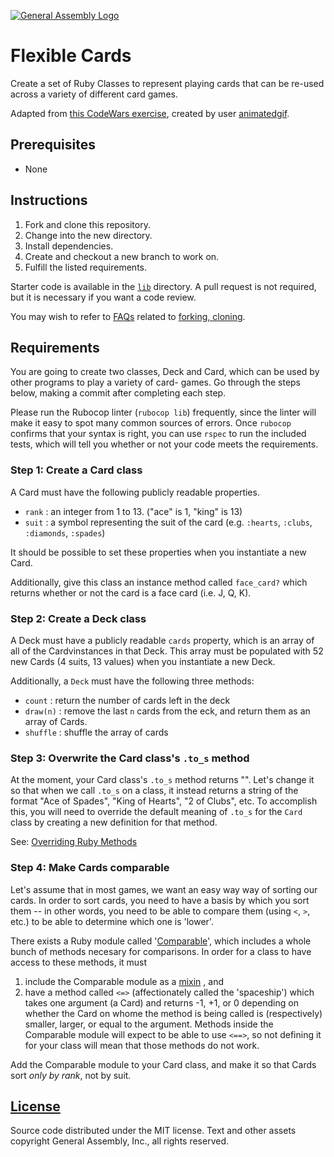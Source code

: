 [![General Assembly Logo](https://camo.githubusercontent.com/1a91b05b8f4d44b5bbfb83abac2b0996d8e26c92/687474703a2f2f692e696d6775722e636f6d2f6b6538555354712e706e67)](https://generalassemb.ly/education/web-development-immersive)

# Flexible Cards

Create a set of Ruby Classes to represent playing cards that can be re-used
across a variety of different card games.

Adapted from [this CodeWars exercise](https://www.codewars.com/kata/5436fdf34e3d6cb156000350),
 created by user [animatedgif](https://www.codewars.com/users/animatedgif).

## Prerequisites

-   None

## Instructions

1.  Fork and clone this repository.
1.  Change into the new directory.
1.  Install dependencies.
1.  Create and checkout a new branch to work on.
1.  Fulfill the listed requirements.

Starter code is available in the [`lib`](lib) directory.
A pull request is not required,
but it is necessary if you want a code review.

You may wish to refer to [FAQs](https://github.com/ga-wdi-boston/meta/wiki/)
related to [forking,
cloning](https://github.com/ga-wdi-boston/meta/wiki/ForkAndClone).

## Requirements

You are going to create two classes, Deck and Card, which can be used by other
programs to play a variety of card- games. Go through the steps below, making a
commit after completing each step.

Please run the Rubocop linter (`rubocop lib`) frequently, since the linter will
make it easy to spot many common sources of errors.
Once `rubocop` confirms that your syntax is right, you can use `rspec` to run
the included tests, which will tell you whether or not your code
meets the requirements.

### Step 1: Create a Card class

A Card must have the following publicly readable properties.

-   `rank` : an integer from 1 to 13. ("ace" is 1, "king" is 13)
-   `suit` : a symbol representing the suit of the card (e.g. `:hearts`,
    `:clubs`, `:diamonds`, `:spades`)

It should be possible to set these properties when you instantiate a new Card.

Additionally, give this class an instance method called `face_card?`
which returns whether or not the card is a face card (i.e. J, Q, K).

### Step 2: Create a Deck class

A Deck must have a publicly readable `cards` property,
which is an array of all of the Cardvinstances in that Deck.
This array must be populated with 52 new Cards (4 suits, 13 values)
when you instantiate a new Deck.

Additionally, a `Deck` must have the following three methods:

-   `count` : return the number of cards left in the deck
-   `draw(n)` : remove the last `n` cards from the eck, and return them as an
    array of Cards.
-   `shuffle` : shuffle the array of cards

### Step 3: Overwrite the Card class's `.to_s` method

At the moment, your Card class's `.to_s` method returns "".
Let's change it so that when we call `.to_s` on a class, it instead returns
a string of the format "Ace of Spades", "King of Hearts", "2 of Clubs", etc.
To accomplish this, you will need to override the default meaning of `.to_s`
for the `Card` class by creating a new definition for that method.

See: [Overriding Ruby Methods](http://rubylearning.com/satishtalim/ruby_overriding_methods.html)

### Step 4: Make Cards comparable

Let's assume that in most games, we want an easy way way of sorting our cards.
In order to sort cards, you need to have a basis by which you sort them --
in other words, you need to be able to compare them (using `<`, `>`, etc.) to be
able to determine which one is 'lower'.

There exists a Ruby module called '[Comparable](http://ruby-doc.org/core-2.2.3/Comparable.html)',
which includes a whole bunch of methods necesary for comparisons.
In order for a class to have access to these methods, it must

1.  include the Comparable module as a [mixin](http://ruby-doc.com/docs/ProgrammingRuby/html/tut_modules.html#S2)
    , and
1.  have a method called `<=>` (affectionately called the 'spaceship') which
    takes one argument (a Card) and returns -1, +1, or 0 depending on whether
    the Card on whome the method is being called is (respectively) smaller,
    larger, or equal to the argument. Methods inside the Comparable module
    will expect to be able to use `<==>`, so not defining it for your class will
    mean that those methods do not work.

Add the Comparable module to your Card class, and make it so that Cards sort
_only by rank_, not by suit.

## [License](LICENSE)

Source code distributed under the MIT license. Text and other assets copyright
General Assembly, Inc., all rights reserved.
